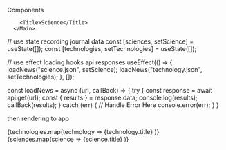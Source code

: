Components
<Main>
        <Title>Technology</Title>

        <Title>Science</Title>
      </Main>

  // use state recording journal data
  const [sciences, setScience] = useState([]);
  const [technologies, setTechnologies] = useState([]);

  // use effect loading hooks api responses
  useEffect(() => {
    loadNews("science.json", setScience);
    loadNews("technology.json", setTechnologies);
  }, []);

  const loadNews = async (url, callBack) => {
    try {
      const response = await api.get(url);
      const { results } = response.data;
      console.log(results);
      callBack(results);
    } catch (err) {
      // Handle Error Here
      console.error(err);
    }
  }


then rendering to app

{technologies.map(technology => <News key={technology.url}>{technology.title}</News> )}
{sciences.map(science => <News key={science.url}>{science.title}</News> )}
